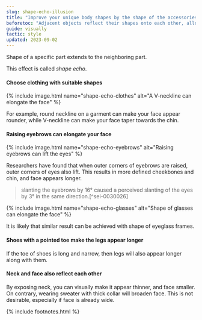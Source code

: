 ```yaml
---
slug: shape-echo-illusion
title: "Improve your unique body shapes by the shape of the accessories"
beforetoc: "Adjacent objects reflect their shapes onto each other, allowing you to shape desired parts."
guide: visually
tactic: style
updated: 2023-09-02
---
```

Shape of a specific part extends to the neighboring part.

This effect is called *shape echo*.

#### Choose clothing with suitable shapes

{% include image.html name="shape-echo-clothes" alt="A V-neckline can elongate the face" %}

For example, round neckline on a garment can make your face appear rounder, while V-neckline can make your face taper towards the chin.

#### Raising eyebrows can elongate your face

{% include image.html name="shape-echo-eyebrows" alt="Raising eyebrows can lift the eyes" %}

Researchers have found that when outer corners of eyebrows are raised, outer corners of eyes also lift. This results in more defined cheekbones and chin, and face appears longer.

> slanting the eyebrows by 16° caused a perceived slanting of the eyes by 3° in the same direction.[^sei-0030026]

{% include image.html name="shape-echo-glasses" alt="Shape of glasses can elongate the face" %}

It is likely that similar result can be achieved with shape of eyeglass frames.

#### Shoes with a pointed toe make the legs appear longer

If the toe of shoes is long and narrow, then legs will also appear longer along with them.

#### Neck and face also reflect each other

By exposing neck, you can visually make it appear thinner, and face smaller. On contrary, wearing sweater with thick collar will broaden face. This is not desirable, especially if face is already wide.

{% include footnotes.html %}
